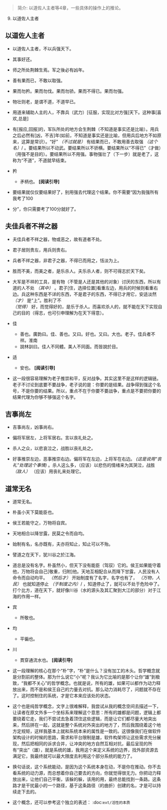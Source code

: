 > 简介: 以道佐人主者等4章，一些具体的操作上的推论。

9. 以道佐人主者

## 以道佐人主者

- 以道佐人主者，不以兵强天下。
- 其事好还。
- 师之所处荆棘生焉。军之後必有凶年。
- 善有果而已，不敢以取强。
- 果而勿矜。果而勿伐。果而勿骄。果而不得已。果而勿强。
- 物壮则老，是谓不道，不道早已。

- 用道来辅助人主的人，不靠兵（武力）[征服，实现比对方强]天下。这种事[喜欢,总是]
- 有[报应,回报]的，军队所处的地方会生荆棘（不知道是事实还是比喻）。用兵之后必然有[凶，不吉]年(如前，不知道是事实还是比喻，但用兵后地方不如原来，这算是常识）。“好” *（不过就是）* 有结果而已，不敢用善去取强 *（这个名）*/ 。要结果所以不动武。要结果所以不骄横。要结果所以“不得已”（才做）（用强不是目的）。要结果所以不用强。事物强壮了（下一步）就是老了，这称为“不道”，不道就早结束。
- 矜
  - 矛柄也。
**[阅读引导]**
- 要结果就仅仅要结果好了，别用强去代理这个结果。你不需要“因为我强所有我考了100
- 分”，你只需要考了100分就好了。

## 夫佳兵者不祥之器

- 夫佳兵者不祥之器，物或恶之，故有道者不处。
- 君子居则贵左，用兵则贵右。
- 兵者不祥之器，非君子之器，不得已而用之，恬淡为上。
- 胜而不美，而美之者，是乐杀人。夫乐杀人者，则不可得志於天下矣。

- 大军是不祥的工具，是有物（不管是人还是其他的对象）讨厌的东西，所以有道的人不处
*（其中）* 。君子[住，选择位置]看重左边，用兵的时候则看重右边。兵这种东西是不详的东西，不是君子的东西，不得已才用它，安适淡然 *（才）* 是“上”。胜利了不\
*（觉得）* 好，而觉得好的，是乐于杀人。而喜欢杀人的，就不能在天下实现自己的目的（得志，也可引申理解为在天下得意）。
- 佳
  - 善也。廣韵曰。佳、善也。又曰。好也。又曰。大也。老子。佳兵者不祥。淮南
  - 說林訓曰。佳人不同體。美人不同面。而皆說於目。
- 适
  - 安也。
**[阅读引导]**
- 这一段很容易理解为老子推崇和平，反对战争。其实这里不是这样的逻辑链。老子不讨论到底要不要战争，老子说的是：你要的是结果。战争得到强这个名号，不是你要的结果。所以，重点不在于你要不要战争，重点是不要把你要的结果代理为你够不够强这个名字。

## 吉事尚左

- 吉事尚左，凶事尚右。
- 偏将军居左，上将军居右。言以丧礼处之。
- 杀人之众，以悲哀泣之，战胜以丧礼处之。

- 好事推崇左边，恶事推崇右边。偏将军在左边，上将军在右边。 *(这是说用“丧礼”处理这个事情)* 。杀人这么多，（应该）以悲伤的情绪来为其哭泣，战胜 *（敌人）* 
（应该）用丧礼来处理它。

## 道常无名

- 道常无名。
- 朴虽小天下莫能臣也。
- 侯王若能守之，万物将自宾。
- 天地相合以降甘露，民莫之令而自均。
- 始制有名，名亦既有，夫亦将知止，知止可以不殆。
- 譬道之在天下，犹川谷之於江海。

- 道总是没有名字。朴虽然小，但天下没有能臣（驾驭）它的。侯王如果能守着他，万物将会自己[敬重，归附]他。天地互相配合从而降下甘露，人民没有人命令而自动均平。
*（然后才）* 开始制度有了名字，名字也有了， *（万物，人民）* 也就知道停止
*（于制度之内）*/ ，知道停止了，就可以不处于危险中了。打个比方，道在天下，就好像川谷（水的源头及其汇聚到大江的部分）对于江海的作用一样。
- 宾
  - 所敬也。
- 均
  - 平徧也。
- 川
  - 貫穿通流水也。
**[阅读引导]**
- 这一段理解的核心在那个“朴”字，“朴”是什么？没有加工的木头。哲学概念就是分割前的整体。那为什么说它“小”呢？我认为它比喻的是那个让你“雄”到极致，“我都不关心”的哲学概念。也就是说，所有的雄，如果可以都作为动力释放出来，而不是和侯王自己的力量去对抗。那么动力消耗尽了，问题就不存在了。这时控制住的系统，才是它本来应该处的状态。
- 这个也是纯哲学概念，文字上很难解释，我尝试从我的概念空间去描述一下，让读者在原文外多一个坐标系来理解这个意思：所有的雄都是问题，逻辑上都要绕着它走，我们不尝试去急着顶住这些逻辑，而是让它们都尽量大地突出来，然后拼在一起，这就是整个系统对外突出的地方了，然后我围绕着这个地方定规矩，这样我基本上就和系统本来的属性是一致的。这很像我们在做软件架构设计的时候的思路，需求和平台限制是雄，软件构架师让这些需求充分展现，然后把相同的诉求合并，让冲突的地方自然互相对抗，最后呈现的所有“突出”（雄），就是系统的雄，我用这个来定义系统的边界，找外部资源去满足它，我最终就可以最大限度去利用这个部分系统的能力了。
- 换句话说，这个系统能动，是因为这个系统本身在动，不是你在推动。你不去看系统的动力源，而总想着你自己要去的方向，你就觉得很无力。你把动力释放出来，让他们自己平衡，该躲的躲，该用的用，最终总能找到一条路。这条路才是干扰最小的一个路径，基于这条路径（的曲折）创建的名，才是可以持续走下去的。
- 这个概念，还可以参考这个独立的表述：
  :doc:`ext/活性的本质`
